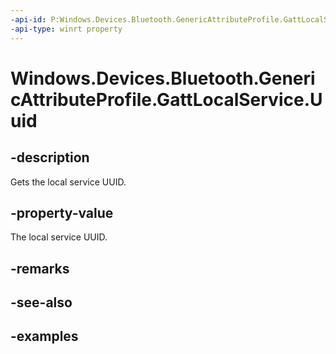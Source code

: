 ```yaml
---
-api-id: P:Windows.Devices.Bluetooth.GenericAttributeProfile.GattLocalService.Uuid
-api-type: winrt property
---
```


<!-- Property syntax.
public Guid Uuid { get; }
-->

# Windows.Devices.Bluetooth.GenericAttributeProfile.GattLocalService.Uuid

## -description
Gets the local service UUID.

## -property-value
The local service UUID.

## -remarks

## -see-also

## -examples

